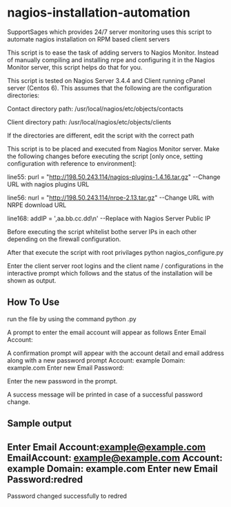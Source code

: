 # nagios-installation-automation
SupportSages which provides 24/7 server monitoring uses this script to automate nagios installation on RPM based client servers

This script is to ease the task of adding servers to Nagios Monitor. Instead of manually compiling and installing nrpe and configuring it in the Nagios Monitor server, this script helps do that for you.

This script is tested on Nagios Server 3.4.4 and Client running cPanel server (Centos 6). This assumes that the following are the configuration directories:

Contact directory path: /usr/local/nagios/etc/objects/contacts

Client directory path: /usr/local/nagios/etc/objects/clients

If the directories are different, edit the script with the correct path

This script is to be placed and executed from Nagios Monitor server. Make the following changes before executing the script [only once, setting configuration with reference to environment]:

line55: purl = "http://198.50.243.114/nagios-plugins-1.4.16.tar.gz" --Change URL with nagios plugins URL

line56: nurl = "http://198.50.243.114/nrpe-2.13.tar.gz" --Change URL with NRPE download URL

line168: addIP = ',aa.bb.cc.dd\n' --Replace with Nagios Server Public IP

Before executing the script whitelist bothe server IPs in each other depending on the firewall configuration.

After that execute the script with root privilages
python nagios_configure.py

Enter the client server root logins and the client name / configurations in the interactive prompt which follows and the status of the installation will be shown as output.

How To Use
-----------

run the file by using the command 
python <filename>.py

A prompt to enter the email account will appear as follows 
Enter Email Account:

A confirmation prompt will appear with the account detail and email address along with a new password prompt
Account: example 
Domain: example.com 
Enter new Email Password:

Enter the new password in the prompt.

A success message will be printed in case of a successful password change.


Sample output
-------------

Enter Email Account:example@example.com
EmailAccount: example@example.com 
Account: example 
Domain: example.com 
Enter new Email Password:redred
-------------------------------------------------------------------
Password changed successfully to redred


